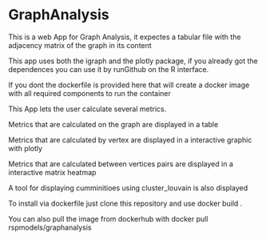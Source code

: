 # GraphAnalysis
This is a web App for Graph Analysis, it expectes a tabular file with the adjacency matrix of the graph in its content


This app uses both the igraph and the plotly package, if you already got the dependences you can use it by runGithub on the R interface.


If you dont the dockerfile is provided here that will create a docker image with all required components to run the container

This App lets the user calculate several metrics.

Metrics that are calculated on the graph are displayed in a table

Metrics that are calculated by vertex are displayed in a interactive graphic with plotly

Metrics that are calculated between vertices pairs are displayed in a interactive matrix heatmap

A tool for displaying cumminitioes using cluster_louvain is also displayed

To install via dockerfile just clone this repository and use docker build .

You can also pull the image from dockerhub with docker pull rspmodels/graphanalysis
